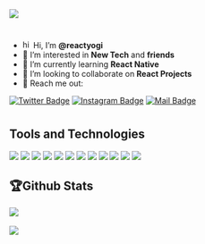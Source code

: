 <img src="./Web 1920 – 1.png">

#

- <img src="https://user-images.githubusercontent.com/1303154/88677602-1635ba80-d120-11ea-84d8-d263ba5fc3c0.gif" width="15px" alt="hi"> Hi, I’m **@reactyogi**
- 👀 I’m interested in **New Tech** and **friends**
- 🌱 I’m currently learning **React Native**
- 💞️ I’m looking to collaborate on **React Projects**
- 📢 Reach me out:

[![Twitter Badge](https://img.shields.io/badge/-@ReactYogi-1ca0f1?style=flat&labelColor=1ca0f1&logo=twitter&logoColor=white&link=https://twitter.com/ReactYogi)](https://twitter.com/ReactYogi) [![Instagram Badge](https://img.shields.io/badge/-@reactyogi-e84393?style=flat&labelColor=e84393&logo=instagram&logoColor=white)](https://instagram.com/reactyogi) [![Mail Badge](https://img.shields.io/badge/-reactyogi-c0392b?style=flat&labelColor=c0392b&logo=gmail&logoColor=white)](mailto:reactyogi@gmail.com)

#

## Tools and Technologies

![](https://img.shields.io/static/v1?message=JavaScript&logo=javascript&labelColor=333333&color=FE5D7D&logoColor=white&label=%20)
![](https://img.shields.io/static/v1?message=HTML&logo=html5&labelColor=333333&color=FE5D7D&logoColor=white&label=%20)
![](https://img.shields.io/static/v1?message=CSS&logo=css3&labelColor=333333&color=FE5D7D&logoColor=white&label=%20)
![](https://img.shields.io/static/v1?message=React&logo=react&labelColor=333333&color=FE5D7D&logoColor=white&label=%20)
![](https://img.shields.io/static/v1?message=ReactNative&logo=react&labelColor=333333&color=FE5D7D&logoColor=white&label=%20)
![](https://img.shields.io/static/v1?message=Express&logo=Express&labelColor=333333&color=FE5D7D&logoColor=white&label=%20)
![](https://img.shields.io/static/v1?message=Node.js&logo=node.js&labelColor=333333&color=FE5D7D&logoColor=white&label=%20)
![](https://img.shields.io/static/v1?message=VSCode&logo=visual-studio-code&labelColor=333333&color=FE5D7D&logoColor=white&label=%20)
![](https://img.shields.io/static/v1?message=Figma&logo=Figma&labelColor=333333&color=FE5D7D&logoColor=white&label=%20)
![](https://img.shields.io/static/v1?message=AdobeXD&logo=adobe-xd&labelColor=333333&color=FE5D7D&logoColor=white&label=%20)
![](https://img.shields.io/static/v1?message=Photoshop&logo=adobe-photoshop&labelColor=333333&color=FE5D7D&logoColor=white&label=%20)
![](https://img.shields.io/static/v1?message=AfterEffects&logo=adobe-after-effects&labelColor=333333&color=FE5D7D&logoColor=white&label=%20)

## 🏆Github Stats

<a href="https://github.com/anuraghazra/github-readme-stats">
  <img " src="https://github-readme-stats.vercel.app/api?username=reactyogi&show_icons=true&theme=dracula" />
</a>
<br>
<br>
<a href="https://github.com/anuraghazra/convoychat">
  <img  src="https://github-readme-stats.vercel.app/api/top-langs/?username=reactyogi&layout=compact&card_width=445&theme=dracula" />
</a>

#
